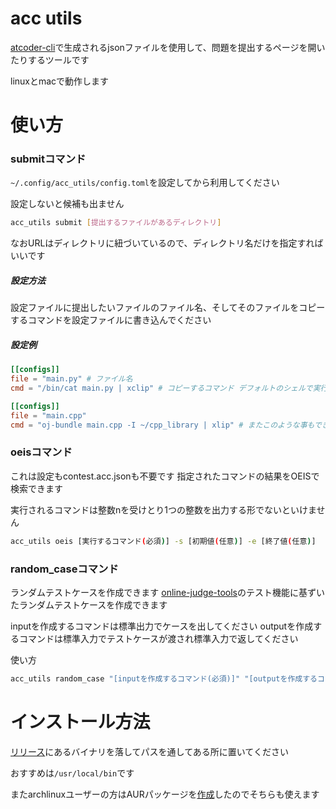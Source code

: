 # acc utils

[atcoder-cli](https://github.com/Tatamo/atcoder-cli)で生成されるjsonファイルを使用して、問題を提出するページを開いたりするツールです

linuxとmacで動作します

# 使い方

### submitコマンド

`~/.config/acc_utils/config.toml`を設定してから利用してください

設定しないと候補も出ません

```bash
acc_utils submit [提出するファイルがあるディレクトリ]
```

なおURLはディレクトリに紐づいているので、ディレクトリ名だけを指定すればいいです

##### 設定方法

設定ファイルに提出したいファイルのファイル名、そしてそのファイルをコピーするコマンドを設定ファイルに書き込んでください

##### 設定例

```toml ~/.config/acc_utils/config.toml
[[configs]]
file = "main.py" # ファイル名
cmd = "/bin/cat main.py | xclip" # コピーするコマンド デフォルトのシェルで実行されます

[[configs]]
file = "main.cpp"
cmd = "oj-bundle main.cpp -I ~/cpp_library | xlip" # またこのような事もできます
```

### oeisコマンド

これは設定もcontest.acc.jsonも不要です
指定されたコマンドの結果をOEISで検索できます

実行されるコマンドは整数nを受けとり1つの整数を出力する形でないといけません

```bash
acc_utils oeis [実行するコマンド(必須)] -s [初期値(任意)] -e [終了値(任意)]
```

### random_caseコマンド

ランダムテストケースを作成できます
[online-judge-tools](https://github.com/online-judge-tools/oj)のテスト機能に基ずいたランダムテストケースを作成できます

inputを作成するコマンドは標準出力でケースを出してください
outputを作成するコマンドは標準入力でテストケースが渡され標準入力で返してください

使い方

```bash
acc_utils random_case "[inputを作成するコマンド(必須)]" "[outputを作成するコマンド(必須)] -n [作成するケースの数(任意 デフォルトは10)] -e [テストケースを出力するディレクトリ(任意 デフォルトは tests)]"
```

# インストール方法

[リリース](https://github.com/hidehic0/acc_utils/releases/latest)にあるバイナリを落してパスを通してある所に置いてください

おすすめは`/usr/local/bin`です

またarchlinuxユーザーの方はAURパッケージを[作成](https://aur.archlinux.org/packages/acc_utils-bin)したのでそちらも使えます
